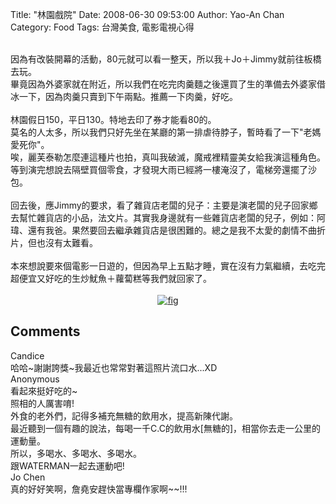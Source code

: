 Title: "林園戲院"
Date: 2008-06-30 09:53:00
Author: Yao-An Chan
Category: Food 
Tags: 台灣美食, 電影電視心得


<div class='post'>
<div style="text-align: center;"><br /></div>因為有改裝開幕的活動，80元就可以看一整天，所以我＋Jo＋Jimmy就前往板橋去玩。<br />畢竟因為外婆家就在附近，所以我們在吃完肉羹麵之後還買了生的準備去外婆家借冰一下，因為肉羹只賣到下午兩點。推薦一下肉羹，好吃。<br /><br />林園假日150，平日130。特地去印了券才能看80的。<br />莫名的人太多，所以我們只好先坐在某廳的第一排虐待脖子，暫時看了一下"老媽愛死你"。<br />唉，麗芙泰勒怎麼連這種片也拍，真叫我破滅，魔戒裡精靈美女給我演這種角色。<br />等到演完想說去隔壁買個零食，才發現大雨已經將一樓淹沒了，電梯旁還擺了沙包。<br /><br />回去後，應Jimmy的要求，看了雜貨店老闆的兒子：主要是演老闆的兒子回家鄉去幫忙雜貨店的小品，法文片。其實我身邊就有一些雜貨店老闆的兒子，例如：阿瑋、還有我爸。果然要回去繼承雜貨店是很困難的。總之是我不太愛的劇情不曲折片，但也沒有太難看。<br /><br />本來想說要來個電影一日遊的，但因為早上五點才睡，實在沒有力氣繼續，去吃完超便宜又好吃的生炒魷魚＋蘿蔔糕等我們就回家了。<br /><br /><div style="text-align: center;"><a href="http://1.bp.blogspot.com/_mvtDPM7iODU/SHr38v3e1ZI/AAAAAAAAAwE/ZLTNdI4pF_U/s1600-h/DSC00405.JPG"><img alt="fig" border="0" id="BLOGGER_PHOTO_ID_5222759340902897042" src="http://1.bp.blogspot.com/_mvtDPM7iODU/SHr38v3e1ZI/AAAAAAAAAwE/ZLTNdI4pF_U/s400/DSC00405.JPG" style="cursor: pointer;" /></a></div></div>
<h2>Comments</h2>
<div class='comments'>
<div class='comment'>
<div class='author'>Candice</div>
<div class='content'>
哈哈~謝謝誇獎~我最近也常常對著這照片流口水...XD</div>
</div>
<div class='comment'>
<div class='author'>Anonymous</div>
<div class='content'>
看起來挺好吃的~<BR/>照相的人厲害唷!<BR/>外食的老外們，記得多補充無糖的飲用水，提高新陳代謝。<BR/>最近聽到一個有趣的說法，每喝一千C.C的飲用水[無糖的]，相當你去走一公里的運動量。<BR/>所以，多喝水、多喝水、多喝水。<BR/>跟WATERMAN一起去運動吧!</div>
</div>
<div class='comment'>
<div class='author'>Jo Chen</div>
<div class='content'>
真的好好笑啊，詹堯安趕快當專欄作家啊~~!!!</div>
</div>
</div>
